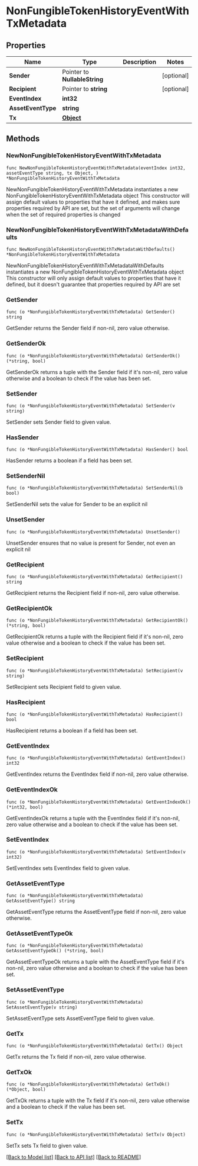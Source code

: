 # NonFungibleTokenHistoryEventWithTxMetadata

## Properties

Name | Type | Description | Notes
------------ | ------------- | ------------- | -------------
**Sender** | Pointer to **NullableString** |  | [optional] 
**Recipient** | Pointer to **string** |  | [optional] 
**EventIndex** | **int32** |  | 
**AssetEventType** | **string** |  | 
**Tx** | [**Object**](Object.md) |  | 

## Methods

### NewNonFungibleTokenHistoryEventWithTxMetadata

`func NewNonFungibleTokenHistoryEventWithTxMetadata(eventIndex int32, assetEventType string, tx Object, ) *NonFungibleTokenHistoryEventWithTxMetadata`

NewNonFungibleTokenHistoryEventWithTxMetadata instantiates a new NonFungibleTokenHistoryEventWithTxMetadata object
This constructor will assign default values to properties that have it defined,
and makes sure properties required by API are set, but the set of arguments
will change when the set of required properties is changed

### NewNonFungibleTokenHistoryEventWithTxMetadataWithDefaults

`func NewNonFungibleTokenHistoryEventWithTxMetadataWithDefaults() *NonFungibleTokenHistoryEventWithTxMetadata`

NewNonFungibleTokenHistoryEventWithTxMetadataWithDefaults instantiates a new NonFungibleTokenHistoryEventWithTxMetadata object
This constructor will only assign default values to properties that have it defined,
but it doesn't guarantee that properties required by API are set

### GetSender

`func (o *NonFungibleTokenHistoryEventWithTxMetadata) GetSender() string`

GetSender returns the Sender field if non-nil, zero value otherwise.

### GetSenderOk

`func (o *NonFungibleTokenHistoryEventWithTxMetadata) GetSenderOk() (*string, bool)`

GetSenderOk returns a tuple with the Sender field if it's non-nil, zero value otherwise
and a boolean to check if the value has been set.

### SetSender

`func (o *NonFungibleTokenHistoryEventWithTxMetadata) SetSender(v string)`

SetSender sets Sender field to given value.

### HasSender

`func (o *NonFungibleTokenHistoryEventWithTxMetadata) HasSender() bool`

HasSender returns a boolean if a field has been set.

### SetSenderNil

`func (o *NonFungibleTokenHistoryEventWithTxMetadata) SetSenderNil(b bool)`

 SetSenderNil sets the value for Sender to be an explicit nil

### UnsetSender
`func (o *NonFungibleTokenHistoryEventWithTxMetadata) UnsetSender()`

UnsetSender ensures that no value is present for Sender, not even an explicit nil
### GetRecipient

`func (o *NonFungibleTokenHistoryEventWithTxMetadata) GetRecipient() string`

GetRecipient returns the Recipient field if non-nil, zero value otherwise.

### GetRecipientOk

`func (o *NonFungibleTokenHistoryEventWithTxMetadata) GetRecipientOk() (*string, bool)`

GetRecipientOk returns a tuple with the Recipient field if it's non-nil, zero value otherwise
and a boolean to check if the value has been set.

### SetRecipient

`func (o *NonFungibleTokenHistoryEventWithTxMetadata) SetRecipient(v string)`

SetRecipient sets Recipient field to given value.

### HasRecipient

`func (o *NonFungibleTokenHistoryEventWithTxMetadata) HasRecipient() bool`

HasRecipient returns a boolean if a field has been set.

### GetEventIndex

`func (o *NonFungibleTokenHistoryEventWithTxMetadata) GetEventIndex() int32`

GetEventIndex returns the EventIndex field if non-nil, zero value otherwise.

### GetEventIndexOk

`func (o *NonFungibleTokenHistoryEventWithTxMetadata) GetEventIndexOk() (*int32, bool)`

GetEventIndexOk returns a tuple with the EventIndex field if it's non-nil, zero value otherwise
and a boolean to check if the value has been set.

### SetEventIndex

`func (o *NonFungibleTokenHistoryEventWithTxMetadata) SetEventIndex(v int32)`

SetEventIndex sets EventIndex field to given value.


### GetAssetEventType

`func (o *NonFungibleTokenHistoryEventWithTxMetadata) GetAssetEventType() string`

GetAssetEventType returns the AssetEventType field if non-nil, zero value otherwise.

### GetAssetEventTypeOk

`func (o *NonFungibleTokenHistoryEventWithTxMetadata) GetAssetEventTypeOk() (*string, bool)`

GetAssetEventTypeOk returns a tuple with the AssetEventType field if it's non-nil, zero value otherwise
and a boolean to check if the value has been set.

### SetAssetEventType

`func (o *NonFungibleTokenHistoryEventWithTxMetadata) SetAssetEventType(v string)`

SetAssetEventType sets AssetEventType field to given value.


### GetTx

`func (o *NonFungibleTokenHistoryEventWithTxMetadata) GetTx() Object`

GetTx returns the Tx field if non-nil, zero value otherwise.

### GetTxOk

`func (o *NonFungibleTokenHistoryEventWithTxMetadata) GetTxOk() (*Object, bool)`

GetTxOk returns a tuple with the Tx field if it's non-nil, zero value otherwise
and a boolean to check if the value has been set.

### SetTx

`func (o *NonFungibleTokenHistoryEventWithTxMetadata) SetTx(v Object)`

SetTx sets Tx field to given value.



[[Back to Model list]](../README.md#documentation-for-models) [[Back to API list]](../README.md#documentation-for-api-endpoints) [[Back to README]](../README.md)


